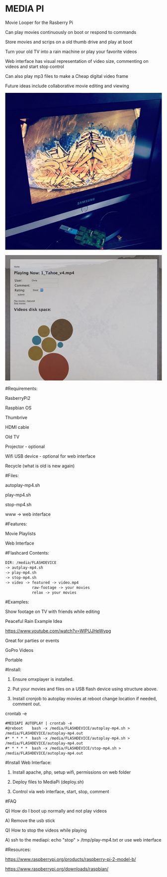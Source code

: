 MEDIA PI
========

Movie Looper for the Rasberry Pi

Can play movies continuously on boot or respond to commands

Store movies and scrips on a old thumb drive and play at boot

Turn your old TV into a rain machine or play your favorite videos

Web interface has visual representation of video size, commenting on videos and start stop control

Can also play mp3 files to make a Cheap digital video frame

Future ideas include collaborative movie editing and viewing

![Alt text](screenshot.jpg?raw=true "ScreenShot")

![Alt text](screenshot-web.jpg?raw=true "ScreenShot Web Interface")

#Requirements:

RasberryPi2

Raspbian OS

Thumbrive

HDMI cable

Old TV

Projector - optional

Wifi USB device - optional for web interface

Recycle (what is old is new again)

#Files:

autoplay-mp4.sh

play-mp4.sh

stop-mp4.sh

www -> web interface

#Features:

Movie Playlists

Web Interface

#Flashcard Contents:

```
DIR: /media/FLASHDEVICE
-> autplay-mp4.sh
-> play-mp4.sh
-> stop-mp4.sh
-> video -> featured -> video.mp4
            raw-footage -> your movies
            relax -> your movies
```

#Examples:

Show footage on TV with friends while editing

Peaceful Rain Example Idea

https://www.youtube.com/watch?v=WlPUJHeWvpg

Great for parties or events

GoPro Videos

Portable

#Install:

1. Ensure omxplayer is installed.

2. Put your movies and files on a USB flash device using structure above.

3. Install cronjob to autoplay movies at reboot change location if needed, comment out.

crontab -e

```
#MEDIAPI AUTOPLAY | crontab -e
#@reboot    bash -x /media/FLASHDEVICE/autoplay-mp4.sh > /media/FLASHDEVICE/autoplay-mp4.out 
#* * * * *  bash -x /media/FLASHDEVICE/autoplay-mp4.sh > /media/FLASHDEVICE/autoplay-mp4.out 
#* * * * *  bash -x /media/FLASHDEVICE/stop-mp4.sh > /media/FLASHDEVICE/autoplay-mp4.out 
```

#Install Web Interface:

1. Install apache, php, setup wifi, permissions on web folder

2. Deploy files to MediaPi (deploy.sh)

3. Control via web interface, start, stop, comment

#FAQ

Q) How do I boot up normally and not play videos

A) Remove the usb stick

Q) How to stop the videos while playing

A) ssh to the mediapi: echo "stop" > /tmp/play-mp4.txt or use web interface

#Resources:

https://www.raspberrypi.org/products/raspberry-pi-2-model-b/

https://www.raspberrypi.org/downloads/raspbian/
